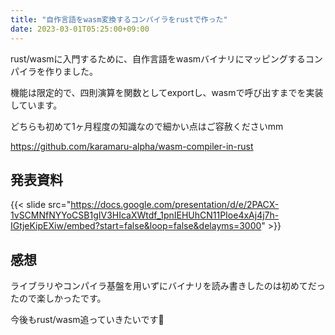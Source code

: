 ```yaml
---
title: "自作言語をwasm変換するコンパイラをrustで作った"
date: 2023-03-01T05:25:00+09:00
---
```


rust/wasmに入門するために、自作言語をwasmバイナリにマッピングするコンパイラを作りました。

機能は限定的で、四則演算を関数としてexportし、wasmで呼び出すまでを実装しています。

どちらも初めて1ヶ月程度の知識なので細かい点はご容赦くださいmm

<!--more-->

https://github.com/karamaru-alpha/wasm-compiler-in-rust

## 発表資料

{{< slide src="https://docs.google.com/presentation/d/e/2PACX-1vSCMNfNYYoCSB1gIV3HIcaXWtdf_1pnIEHUhCN11PIoe4xAj4j7h-IGtjeKipEXiw/embed?start=false&loop=false&delayms=3000" >}}

## 感想

ライブラリやコンパイラ基盤を用いずにバイナリを読み書きしたのは初めてだったので楽しかったです。

今後もrust/wasm追っていきたいです🍼

